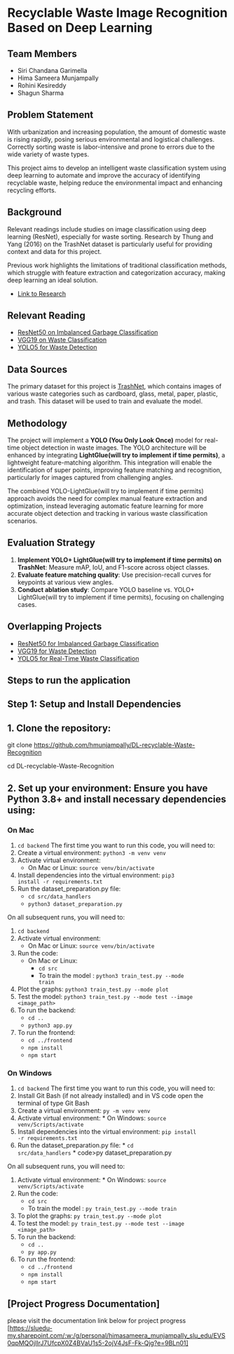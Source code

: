 # Recyclable Waste Image Recognition Based on Deep Learning

## Team Members
- Siri Chandana Garimella
- Hima Sameera Munjampally
- Rohini Kesireddy
- Shagun Sharma

## Problem Statement
With urbanization and increasing population, the amount of domestic waste is rising rapidly, posing serious environmental and logistical challenges. Correctly sorting waste is labor-intensive and prone to errors due to the wide variety of waste types. 

This project aims to develop an intelligent waste classification system using deep learning to automate and improve the accuracy of identifying recyclable waste, helping reduce the environmental impact and enhancing recycling efforts.

## Background
Relevant readings include studies on image classification using deep learning (ResNet), especially for waste sorting. Research by Thung and Yang (2016) on the TrashNet dataset is particularly useful for providing context and data for this project. 

Previous work highlights the limitations of traditional classification methods, which struggle with feature extraction and categorization accuracy, making deep learning an ideal solution.

- [Link to Research](https://www.sciencedirect.com/science/article/abs/pii/S0921344921002457)

## Relevant Reading
- [ResNet50 on Imbalanced Garbage Classification](https://www.kaggle.com/code/farzadnekouei/imbalanced-garbage-classification-resnet50)
- [VGG19 on Waste Classification](https://ieeexplore.ieee.org/document/9499291/references#references)
- [YOLO5 for Waste Detection](https://www.sciencedirect.com/science/article/abs/pii/S095965262301716X)

## Data Sources
The primary dataset for this project is [TrashNet](https://www.kaggle.com/datasets/feyzazkefe/trashnet), which contains images of various waste categories such as cardboard, glass, metal, paper, plastic, and trash. This dataset will be used to train and evaluate the model.

## Methodology
The project will implement a **YOLO (You Only Look Once)** model for real-time object detection in waste images. The YOLO architecture will be enhanced by integrating **LightGlue(will try to implement if time permits)**, a lightweight feature-matching algorithm. This integration will enable the identification of super points, improving feature matching and recognition, particularly for images captured from challenging angles.

The combined YOLO-LightGlue(will try to implement if time permits) approach avoids the need for complex manual feature extraction and optimization, instead leveraging automatic feature learning for more accurate object detection and tracking in various waste classification scenarios.

## Evaluation Strategy
1. **Implement YOLO+ LightGlue(will try to implement if time permits) on TrashNet**: Measure mAP, IoU, and F1-score across object classes.
2. **Evaluate feature matching quality**: Use precision-recall curves for keypoints at various view angles.
3. **Conduct ablation study**: Compare YOLO baseline vs. YOLO+ LightGlue(will try to implement if time permits), focusing on challenging cases.

## Overlapping Projects
- [ResNet50 for Imbalanced Garbage Classification](https://www.kaggle.com/code/farzadnekouei/imbalanced-garbage-classification-resnet50)
- [VGG19 for Waste Detection](https://ieeexplore.ieee.org/document/9499291/references#references)
- [YOLO5 for Real-Time Waste Classification](https://www.sciencedirect.com/science/article/abs/pii/S095965262301716X)
  
## Steps to run the application
## Step 1: Setup and Install Dependencies
## 1. Clone the repository:
  
  git clone https://github.com/hmunjampally/DL-recyclable-Waste-Recognition
  
  cd DL-recyclable-Waste-Recognition

## 2. Set up your environment: Ensure you have Python 3.8+ and install necessary dependencies using:

  ### On Mac
  1. <code>cd backend</code>
  The first time you want to run this code, you will need to:
  2. Create a virtual environment: <code>python3 -m venv venv</code>
  3. Activate virtual environment: 
     * On Mac or Linux: <code>source venv/bin/activate</code>
  4. Install dependencies into the virtual environment: <code>pip3 install -r requirements.txt</code>
  5. Run the dataset_preparation.py file:
     * <code>cd src/data_handlers</code>
     * <code>python3 dataset_preparation.py</code>

  On all subsequent runs, you will need to:
  1. <code>cd backend</code>
  2. Activate virtual environment: 
     * On Mac or Linux: <code>source venv/bin/activate</code>
  3. Run the code:
     * On Mac or Linux: 
       * <code>cd src</code>
       * To train the model : <code>python3 train_test.py --mode train</code>
  4. Plot the graphs: <code>python3 train_test.py --mode plot</code>
  5. Test the model: <code>python3 train_test.py --mode test --image <image_path></code>
  6. To run the backend:
     * <code>cd ..</code>
     * <code>python3 app.py</code>
  7. To run the frontend:
     * <code>cd ../frontend</code>
     * <code>npm install</code>
     * <code>npm start</code>

  ### On Windows
  1. <code>cd backend</code>
  The first time you want to run this code, you will need to:
  2. Install Git Bash (if not already installed) and in VS code open the terminal of type Git Bash
  3. Create a virtual environment: <code>py -m venv venv</code>
  4. Activate virtual environment: 
    * On Windows: <code>source venv/Scripts/activate</code>
  5. Install dependencies into the virtual environment: <code>pip install -r requirements.txt</code>
  6.  Run the dataset_preparation.py file:
    * <code>cd src/data_handlers</code>
    * code>py dataset_preparation.py</code>

  On all subsequent runs, you will need to:
  1. Activate virtual environment: 
    * On Windows: <code>source venv/Scripts/activate</code>
  2. Run the code:
      * <code>cd src</code>
      * To train the model : <code>py train_test.py --mode train</code>
  3. To plot the graphs: <code>py train_test.py --mode plot</code>
  4. To test the model: <code>py train_test.py --mode test --image <image_path></code>
  5. To run the backend:
     * <code>cd ..</code>
     * <code>py app.py</code>
  7. To run the frontend:
     * <code>cd ../frontend</code>
     * <code>npm install</code>
     * <code>npm start</code>

## [Project Progress Documentation]

please visit the documentation link below for project progress
[https://sluedu-my.sharepoint.com/:w:/g/personal/himasameera_munjampally_slu_edu/EVS0qpMQOjlIrJ7UfcpX0Z4BVaU1s5-2ojV4JsF-Fk-Qjg?e=9BLn01]

